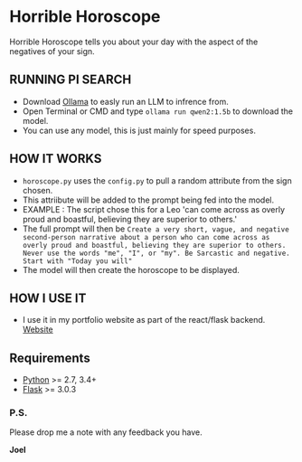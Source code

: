 # Horrible Horoscope


Horrible Horoscope tells you about your day with the aspect of the negatives of your sign.

## RUNNING PI SEARCH
- Download [Ollama](https://ollama.com/download) to easly run an LLM to infrence from.
- Open Terminal or CMD and type `ollama run qwen2:1.5b` to download the model.
- You can use any model, this is just mainly for speed purposes.
  
## HOW IT WORKS
- `horoscope.py` uses the `config.py` to pull a random attribute from the sign chosen.
- This attriibute will be added to the prompt being fed into the model.
- EXAMPLE : The script chose this for a Leo 'can come across as overly proud and boastful, believing they are superior to others.'
- The full prompt will then be `Create a very short, vague, and negative second-person narrative about a person who can come across as overly proud and boastful, believing they are superior to others. Never use the words "me", "I", or "my". Be Sarcastic and negative. Start with "Today you will"`
- The model will then create the horoscope to be displayed.

## HOW I USE IT
- I use it in my portfolio website as part of the react/flask backend. [Website](http://38.125.229.163:3000/horrible-horoscope)

## Requirements

-   [Python](https://www.python.org) \>= 2.7, 3.4+
-   [Flask](https://flask.palletsprojects.com/en/3.0.x/) \>= 3.0.3

### P.S.

Please drop me a note with any feedback you have.

**Joel**
